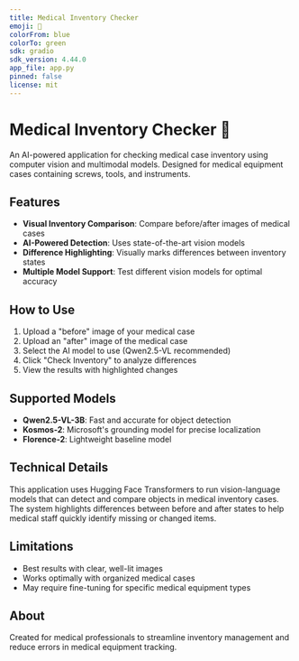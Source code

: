 ```yaml
---
title: Medical Inventory Checker
emoji: 🏥
colorFrom: blue
colorTo: green
sdk: gradio
sdk_version: 4.44.0
app_file: app.py
pinned: false
license: mit
---
```


# Medical Inventory Checker 🏥

An AI-powered application for checking medical case inventory using computer vision and multimodal models. Designed for medical equipment cases containing screws, tools, and instruments.

## Features

- **Visual Inventory Comparison**: Compare before/after images of medical cases
- **AI-Powered Detection**: Uses state-of-the-art vision models
- **Difference Highlighting**: Visually marks differences between inventory states
- **Multiple Model Support**: Test different vision models for optimal accuracy

## How to Use

1. Upload a "before" image of your medical case
2. Upload an "after" image of the medical case
3. Select the AI model to use (Qwen2.5-VL recommended)
4. Click "Check Inventory" to analyze differences
5. View the results with highlighted changes

## Supported Models

- **Qwen2.5-VL-3B**: Fast and accurate for object detection
- **Kosmos-2**: Microsoft's grounding model for precise localization
- **Florence-2**: Lightweight baseline model

## Technical Details

This application uses Hugging Face Transformers to run vision-language models that can detect and compare objects in medical inventory cases. The system highlights differences between before and after states to help medical staff quickly identify missing or changed items.

## Limitations

- Best results with clear, well-lit images
- Works optimally with organized medical cases
- May require fine-tuning for specific medical equipment types

## About

Created for medical professionals to streamline inventory management and reduce errors in medical equipment tracking.